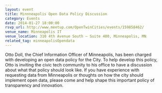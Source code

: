 ```yaml
---
layout: event 
title: Minnneapolis Open Data Policy Discussion
category: Events
date: 2014-01-27 18:00:00
rsvp_url: http://www.meetup.com/OpenTwinCities/events/159858462/
venue_name: Minneapolis IT
venue_location: 310 4th Avenue South – Suite 400, Minneapolis, MN 
related_tag: minneapolisOpendata
---
```


Otto Doll, the Chief Information Officer of Minneapolis, has been charged with
developing an open data policy for the City. To help develop this policy, Otto
is inviting the civic tech community to his office to have a discussion about
what that policy should look like. If you have experience with requesting data
from Minneapolis or thoughts on how the city should implement open data, please
come and help shape this important policy of transparency and innovation.
